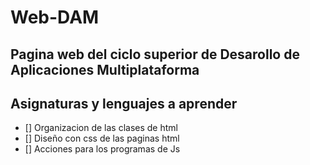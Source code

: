<!-- Nombre del proyecto -->
# Web-DAM

<!-- Acerca del tema del proyecto -->
## Pagina web del ciclo superior de Desarollo de Aplicaciones Multiplataforma

<!-- Temas a mencionar en el proyecto -->
## Asignaturas y lenguajes a aprender

<!-- Organización del proyecto -->

- [] Organizacion de las clases de html
- [] Diseño con css de las paginas html
- [] Acciones para los programas de Js


